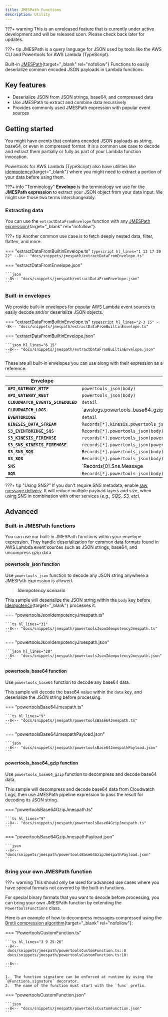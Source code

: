 ```yaml
---
title: JMESPath Functions
description: Utility
---
```


???+ warning
    This is an unreleased feature that is currently under active development and will be released soon. Please check back later for updates.

???+ tip
    JMESPath is a query language for JSON used by tools like the AWS CLI and Powertools for AWS Lambda (TypeScript).

Built-in [JMESPath](https://jmespath.org/){target="_blank" rel="nofollow"} Functions to easily deserialize common encoded JSON payloads in Lambda functions.

## Key features

* Deserialize JSON from JSON strings, base64, and compressed data
* Use JMESPath to extract and combine data recursively
* Provides commonly used JMESPath expression with popular event sources

## Getting started

You might have events that contains encoded JSON payloads as string, base64, or even in compressed format. It is a common use case to decode and extract them partially or fully as part of your Lambda function invocation.

Powertools for AWS Lambda (TypeScript) also have utilities like [idempotency](idempotency.md){target="_blank"} where you might need to extract a portion of your data before using them.

???+ info "Terminology"
    **Envelope** is the terminology we use for the **JMESPath expression** to extract your JSON object from your data input. We might use those two terms interchangeably.

### Extracting data

You can use the `extractDataFromEnvelope` function with any [JMESPath expression](https://jmespath.org/tutorial.html){target="_blank" rel="nofollow"}.

???+ tip
	Another common use case is to fetch deeply nested data, filter, flatten, and more.

=== "extractDataFromBuiltinEnvelope.ts"
    ```typescript hl_lines="1 13 17 20 22"
    --8<-- "docs/snippets/jmespath/extractDataFromEnvelope.ts"
    ```

=== "extractDataFromEnvelope.json"

    ```json
    --8<-- "docs/snippets/jmespath/extractDataFromEnvelope.json"
    ```

### Built-in envelopes

We provide built-in envelopes for popular AWS Lambda event sources to easily decode and/or deserialize JSON objects.

=== "extractDataFromBuiltinEnvelope.ts"
    ```typescript hl_lines="2-3 15"
    --8<-- "docs/snippets/jmespath/extractDataFromBuiltinEnvelope.ts"
    ```

=== "extractDataFromBuiltinEnvelope.json"

    ```json hl_lines="6 15"
    --8<-- "docs/snippets/jmespath/extractDataFromBuiltinEnvelope.json"
    ```

These are all built-in envelopes you can use along with their expression as a reference:

| Envelope                          | JMESPath expression                                                                       |
| --------------------------------- | ----------------------------------------------------------------------------------------- |
| **`API_GATEWAY_HTTP`**            | `powertools_json(body)`                                                                   |
| **`API_GATEWAY_REST`**            | `powertools_json(body)`                                                                   |
| **`CLOUDWATCH_EVENTS_SCHEDULED`** | `detail`                                                                                  |
| **`CLOUDWATCH_LOGS`**             | `awslogs.powertools_base64_gzip(data)                                                     | powertools_json(@).logEvents[*]` |
| **`EVENTBRIDGE`**                 | `detail`                                                                                  |
| **`KINESIS_DATA_STREAM`**         | `Records[*].kinesis.powertools_json(powertools_base64(data))`                             |
| **`S3_EVENTBRIDGE_SQS`**          | `Records[*].powertools_json(body).detail`                                                 |
| **`S3_KINESIS_FIREHOSE`**         | `records[*].powertools_json(powertools_base64(data)).Records[0]`                          |
| **`S3_SNS_KINESIS_FIREHOSE`**     | `records[*].powertools_json(powertools_base64(data)).powertools_json(Message).Records[0]` |
| **`S3_SNS_SQS`**                  | `Records[*].powertools_json(body).powertools_json(Message).Records[0]`                    |
| **`S3_SQS`**                      | `Records[*].powertools_json(body).Records[0]`                                             |
| **`SNS`**                         | `Records[0].Sns.Message                                                                   | powertools_json(@)`              |
| **`SQS`**                         | `Records[*].powertools_json(body)`                                                        |

???+ tip "Using SNS?"
    If you don't require SNS metadata, enable [raw message delivery](https://docs.aws.amazon.com/sns/latest/dg/sns-large-payload-raw-message-delivery.html). It will reduce multiple payload layers and size, when using SNS in combination with other services (_e.g., SQS, S3, etc_).

## Advanced

### Built-in JMESPath functions

You can use our built-in JMESPath functions within your envelope expression. They handle deserialization for common data formats found in AWS Lambda event sources such as JSON strings, base64, and uncompress gzip data.

#### powertools_json function

Use `powertools_json` function to decode any JSON string anywhere a JMESPath expression is allowed.

> **Idempotency scenario**

This sample will deserialize the JSON string within the `body` key before [Idempotency](./idempotency.md){target="_blank"} processes it.

=== "powertoolsJsonIdempotencyJmespath.ts"

    ```ts hl_lines="31"
    --8<-- "docs/snippets/jmespath/powertoolsJsonIdempotencyJmespath.ts"
    ```

=== "powertoolsJsonIdempotencyJmespath.json"

    ```json hl_lines="28"
    --8<-- "docs/snippets/jmespath/powertoolsJsonIdempotencyJmespath.json"
    ```

#### powertools_base64 function

Use `powertools_base64` function to decode any base64 data.

This sample will decode the base64 value within the `data` key, and deserialize the JSON string before processing.

=== "powertoolsBase64Jmespath.ts"

    ```ts hl_lines="9"
    --8<-- "docs/snippets/jmespath/powertoolsBase64Jmespath.ts"
    ```

=== "powertoolsBase64JmespathPayload.json"

    ```json
    --8<-- "docs/snippets/jmespath/powertoolsBase64JmespathPayload.json"
    ```

#### powertools_base64_gzip function

Use `powertools_base64_gzip` function to decompress and decode base64 data.

This sample will decompress and decode base64 data from Cloudwatch Logs, then use JMESPath pipeline expression to pass the result for decoding its JSON string.

=== "powertoolsBase64GzipJmespath.ts"

    ```ts hl_lines="9"
    --8<-- "docs/snippets/jmespath/powertoolsBase64GzipJmespath.ts"
    ```

=== "powertoolsBase64GzipJmespathPayload.json"

    ```json
    --8<-- "docs/snippets/jmespath/powertoolsBase64GzipJmespathPayload.json"
    ```

### Bring your own JMESPath function

???+ warning
    This should only be used for advanced use cases where you have special formats not covered by the built-in functions.

For special binary formats that you want to decode before processing, you can bring your own JMESPath function by extending the `PowertoolsFunctions` class.

Here is an example of how to decompress messages compressed using the [Brotli compression algorithm](https://nodejs.org/api/zlib.html#zlibbrotlidecompressbuffer-options-callback){target="_blank" rel="nofollow"}:

=== "PowertoolsCustomFunction.ts"

    ```ts hl_lines="3 9 25-26"
    --8<--
     docs/snippets/jmespath/powertoolsCustomFunction.ts::8
     docs/snippets/jmespath/powertoolsCustomFunction.ts:10:

    --8<--
    ```

    1.  The function signature can be enforced at runtime by using the `@Functions.signature` decorator.
    2.  The name of the function must start with the `func` prefix.

=== "powertoolsCustomFunction.json"

    ```json
    --8<-- "docs/snippets/jmespath/powertoolsCustomFunction.json"
    ```